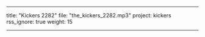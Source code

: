 
---
title: "Kickers 2282"
file: "the_kickers_2282.mp3"
project: kickers
rss_ignore: true
weight: 15

---

